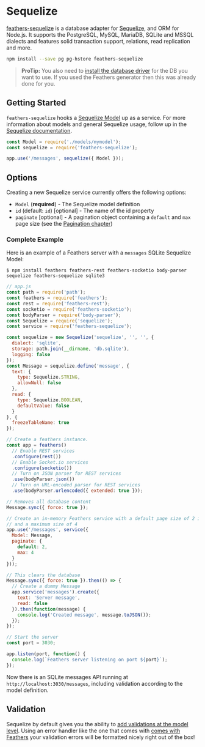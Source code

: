 # Sequelize

[feathers-sequelize](https://github.com/feathersjs/feathers-sequelize) is a database adapter for [Sequelize](http://sequelizejs.com), and ORM for Node.js. It supports the PostgreSQL, MySQL, MariaDB, SQLite and MSSQL dialects and features solid transaction support, relations, read replication and more.

```bash
npm install --save pg pg-hstore feathers-sequelize
```

> **ProTip:** You also need to [install the database driver](http://docs.sequelizejs.com/en/latest/docs/getting-started/) for the DB you want to use. If you used the Feathers generator then this was already done for you. 

## Getting Started

`feathers-sequelize` hooks a [Sequelize Model](http://docs.sequelizejs.com/en/latest/docs/models-definition/) up as a service. For more information about models and general Sequelize usage, follow up in the [Sequelize documentation](http://docs.sequelizejs.com/en/latest/).

```js
const Model = require('./models/mymodel');
const sequelize = require('feathers-sequelize');

app.use('/messages', sequelize({ Model }));
```

## Options

Creating a new Sequelize service currently offers the following options:

- `Model` (**required**) - The Sequelize model definition
- `id` (default: `id`) [optional] - The name of the id property
- `paginate` [optional] - A pagination object containing a `default` and `max` page size (see the [Pagination chapter](databases/pagination.md))

### Complete Example

Here is an example of a Feathers server with a `messages` SQLite Sequelize Model:

```
$ npm install feathers feathers-rest feathers-socketio body-parser sequelize feathers-sequelize sqlite3
```

```js
// app.js
const path = require('path');
const feathers = require('feathers');
const rest = require('feathers-rest');
const socketio = require('feathers-socketio');
const bodyParser = require('body-parser');
const Sequelize = require('sequelize');
const service = require('feathers-sequelize');

const sequelize = new Sequelize('sequelize', '', '', {
  dialect: 'sqlite',
  storage: path.join(__dirname, 'db.sqlite'),
  logging: false
});
const Message = sequelize.define('message', {
  text: {
    type: Sequelize.STRING,
    allowNull: false
  },
  read: {
    type: Sequelize.BOOLEAN,
    defaultValue: false
  }
}, {
  freezeTableName: true
});

// Create a feathers instance.
const app = feathers()
  // Enable REST services
  .configure(rest())
  // Enable Socket.io services
  .configure(socketio())
  // Turn on JSON parser for REST services
  .use(bodyParser.json())
  // Turn on URL-encoded parser for REST services
  .use(bodyParser.urlencoded({ extended: true }));

// Removes all database content
Message.sync({ force: true });

// Create an in-memory Feathers service with a default page size of 2 items
// and a maximum size of 4
app.use('/messages', service({
  Model: Message,
  paginate: {
    default: 2,
    max: 4
  }
}));

// This clears the database
Message.sync({ force: true }).then(() => {
  // Create a dummy Message
  app.service('messages').create({
    text: 'Server message',
    read: false
  }).then(function(message) {
    console.log('Created message', message.toJSON());
  });
});

// Start the server
const port = 3030;

app.listen(port, function() {
  console.log(`Feathers server listening on port ${port}`);
});
```

Now there is an SQLite messages API running at `http://localhost:3030/messages`, including validation according to the model definition.

## Validation

Sequelize by default gives you the ability to [add validations at the model level](http://docs.sequelizejs.com/en/latest/docs/models-definition/#validations). Using an error handler like the one that comes with [comes with Feathers](https://github.com/feathersjs/feathers-errors/blob/master/src/error-handler.js) your validation errors will be formatted nicely right out of the box!
